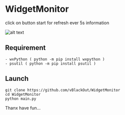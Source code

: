 # WidgetMonitor  
  
click on button start for refresh ever 5s information  
  
![alt text](https://www.cuby-hebergs.com/dl/images/github/WidgetMonitor/mains.png)

## Requirement  
```
- wxPython ( python -m pip install wxpython )
- psutil ( python -m pip install psutil )
```

## Launch 
```
git clone https://github.com/vBlackOut/WidgetMonitor
cd WidgetMonitor
python main.py
```

Thanx have fun...
